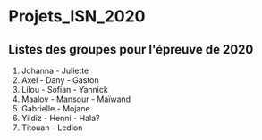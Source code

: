 # Projets_ISN_2020

## Listes des groupes pour l'épreuve de 2020

1. Johanna - Juliette
2. Axel - Dany - Gaston
3. Lilou - Sofian - Yannick
4. Maalov - Mansour - Maïwand
5. Gabrielle - Mojane
6. Yildiz - Henni - Hala?
7. Titouan - Ledion

